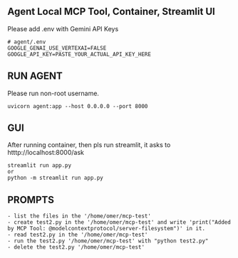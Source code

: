 ## Agent Local MCP Tool, Container, Streamlit UI

Please add .env with Gemini API Keys

``` 
# agent/.env
GOOGLE_GENAI_USE_VERTEXAI=FALSE
GOOGLE_API_KEY=PASTE_YOUR_ACTUAL_API_KEY_HERE
``` 

## RUN AGENT

Please run non-root username. 
```
uvicorn agent:app --host 0.0.0.0 --port 8000
```


## GUI
After running container, then pls run streamlit, it asks to htttp://localhost:8000/ask

```
streamlit run app.py
or
python -m streamlit run app.py
```

## PROMPTS

```
- list the files in the '/home/omer/mcp-test'
- create test2.py in the '/home/omer/mcp-test' and write 'print("Added by MCP Tool: @modelcontextprotocol/server-filesystem")' in it.
- read test2.py in the '/home/omer/mcp-test'
- run the test2.py '/home/omer/mcp-test' with "python test2.py"
- delete the test2.py '/home/omer/mcp-test'
```
